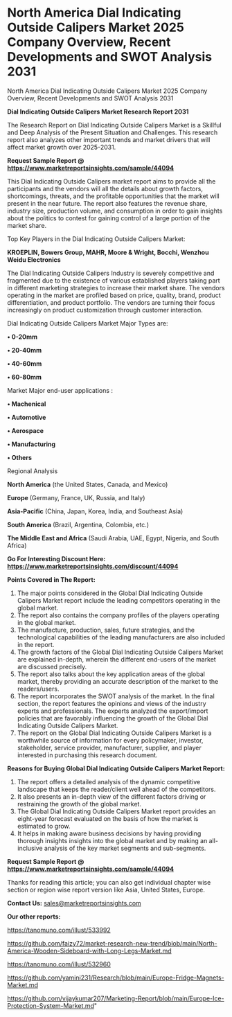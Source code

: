 # North America Dial Indicating Outside Calipers Market 2025 Company Overview, Recent Developments and SWOT Analysis 2031
North America Dial Indicating Outside Calipers Market 2025 Company Overview, Recent Developments and SWOT Analysis 2031

<strong>Dial Indicating Outside Calipers Market Research Report 2031</strong>

The Research Report on Dial Indicating Outside Calipers Market is a Skillful and Deep Analysis of the Present Situation and Challenges. This research report also analyzes other important trends and market drivers that will affect market growth over 2025-2031.

<strong>Request Sample Report @ <a href=https://www.marketreportsinsights.com/sample/44094>https://www.marketreportsinsights.com/sample/44094</a></strong>

This Dial Indicating Outside Calipers market report aims to provide all the participants and the vendors will all the details about growth factors, shortcomings, threats, and the profitable opportunities that the market will present in the near future. The report also features the revenue share, industry size, production volume, and consumption in order to gain insights about the politics to contest for gaining control of a large portion of the market share.

Top Key Players in the Dial Indicating Outside Calipers Market:

<strong>KROEPLIN, Bowers Group, MAHR, Moore & Wright, Bocchi, Wenzhou Weidu Electronics</strong>

The Dial Indicating Outside Calipers Industry is severely competitive and fragmented due to the existence of various established players taking part in different marketing strategies to increase their market share. The vendors operating in the market are profiled based on price, quality, brand, product differentiation, and product portfolio. The vendors are turning their focus increasingly on product customization through customer interaction.

Dial Indicating Outside Calipers Market Major Types are:

<strong>•  0-20mm

•  20-40mm

•  40-60mm

•  60-80mm</strong>

Market Major end-user applications :

<strong>•  Machenical

•  Automotive

•  Aerospace

•  Manufacturing

•  Others</strong>

Regional Analysis

</u><strong><b>North America</b></strong> (the United States, Canada, and Mexico)

<strong><b>Europe </b></strong>(Germany, France, UK, Russia, and Italy)

<strong><b>Asia-Pacific</b></strong> (China, Japan, Korea, India, and Southeast Asia)

<strong><b>South America</b></strong> (Brazil, Argentina, Colombia, etc.)

<strong><b>The Middle East and Africa</b></strong> (Saudi Arabia, UAE, Egypt, Nigeria, and South Africa)

<strong>Go For Interesting Discount Here: <a href=https://www.marketreportsinsights.com/discount/44094>https://www.marketreportsinsights.com/discount/44094</a></strong>

<strong>Points Covered in The Report:</strong>
<ol>
  <li>The major points considered in the Global Dial Indicating Outside Calipers Market report include the leading competitors operating in the global market.</li>
  <li>The report also contains the company profiles of the players operating in the global market.</li>
  <li>The manufacture, production, sales, future strategies, and the technological capabilities of the leading manufacturers are also included in the report.</li>
  <li>The growth factors of the Global Dial Indicating Outside Calipers Market are explained in-depth, wherein the different end-users of the market are discussed precisely.</li>
  <li>The report also talks about the key application areas of the global market, thereby providing an accurate description of the market to the readers/users.</li>
  <li>The report incorporates the SWOT analysis of the market. In the final section, the report features the opinions and views of the industry experts and professionals. The experts analyzed the export/import policies that are favorably influencing the growth of the Global Dial Indicating Outside Calipers Market.</li>
  <li>The report on the Global Dial Indicating Outside Calipers Market is a worthwhile source of information for every policymaker, investor, stakeholder, service provider, manufacturer, supplier, and player interested in purchasing this research document.</li>
</ol>
<strong>Reasons for Buying Global Dial Indicating Outside Calipers Market Report:</strong>

<ol>
  <li>The report offers a detailed analysis of the dynamic competitive landscape that keeps the reader/client well ahead of the competitors.</li>
  <li>It also presents an in-depth view of the different factors driving or restraining the growth of the global market.</li>
  <li>The Global Dial Indicating Outside Calipers Market report provides an eight-year forecast evaluated on the basis of how the market is estimated to grow.</li>
  <li>It helps in making aware business decisions by having providing thorough insights insights into the global market and by making an all-inclusive analysis of the key market segments and sub-segments.</li>
</ol>
<strong>Request Sample Report @ <a href=https://www.marketreportsinsights.com/sample/44094>https://www.marketreportsinsights.com/sample/44094</a></strong>


Thanks for reading this article; you can also get individual chapter wise section or region wise report version like Asia, United States, Europe.

<strong>Contact Us:</strong>
sales@marketreportsinsights.com

<strong>Our other reports:</strong>

<a href=https://tanomuno.com/illust/533992>https://tanomuno.com/illust/533992</a>

<a href=https://github.com/faizy72/market-research-new-trend/blob/main/North-America-Wooden-Sideboard-with-Long-Legs-Market.md>https://github.com/faizy72/market-research-new-trend/blob/main/North-America-Wooden-Sideboard-with-Long-Legs-Market.md</a>

<a href=https://tanomuno.com/illust/532960>https://tanomuno.com/illust/532960</a>

<a href=https://github.com/yamini231/Research/blob/main/Europe-Fridge-Magnets-Market.md>https://github.com/yamini231/Research/blob/main/Europe-Fridge-Magnets-Market.md</a>

<a href=https://github.com/vijaykumar207/Marketing-Report/blob/main/Europe-Ice-Protection-System-Market.md>https://github.com/vijaykumar207/Marketing-Report/blob/main/Europe-Ice-Protection-System-Market.md</a>"
